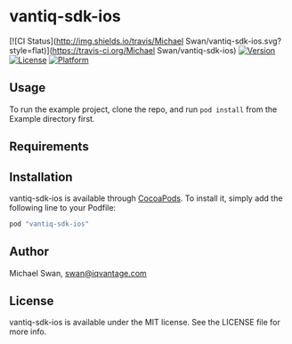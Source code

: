 # vantiq-sdk-ios

[![CI Status](http://img.shields.io/travis/Michael Swan/vantiq-sdk-ios.svg?style=flat)](https://travis-ci.org/Michael Swan/vantiq-sdk-ios)
[![Version](https://img.shields.io/cocoapods/v/vantiq-sdk-ios.svg?style=flat)](http://cocoapods.org/pods/vantiq-sdk-ios)
[![License](https://img.shields.io/cocoapods/l/vantiq-sdk-ios.svg?style=flat)](http://cocoapods.org/pods/vantiq-sdk-ios)
[![Platform](https://img.shields.io/cocoapods/p/vantiq-sdk-ios.svg?style=flat)](http://cocoapods.org/pods/vantiq-sdk-ios)

## Usage

To run the example project, clone the repo, and run `pod install` from the Example directory first.

## Requirements

## Installation

vantiq-sdk-ios is available through [CocoaPods](http://cocoapods.org). To install
it, simply add the following line to your Podfile:

```ruby
pod "vantiq-sdk-ios"
```

## Author

Michael Swan, swan@iqvantage.com

## License

vantiq-sdk-ios is available under the MIT license. See the LICENSE file for more info.
